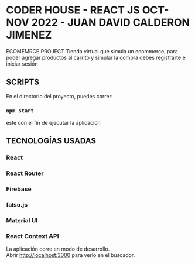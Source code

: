 # CODER HOUSE - REACT JS OCT-NOV 2022 - JUAN DAVID CALDERON JIMENEZ

ECOMEMRCE PROJECT
Tienda virtual que simula un ecommerce, para poder agregar productos al carrito y simular la compra debes registrarte e iniciar sesión

## SCRIPTS

En el directorio del proyecto, puedes correr:

### `npm start`

este con el fin de ejecutar la aplicación

## TECNOLOGÍAS USADAS

### React
### React Router
### Firebase
### falso.js
### Material UI
### React Context API


La aplicación corre en modo de desarrollo.\
Abrir [http://localhost:3000](http://localhost:3000) para verlo en el buscador.
